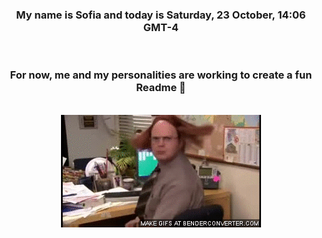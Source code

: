 


<div align="center">
<h3 >My name is Sofia and today is Saturday, 23 October, 14:06 GMT-4</h3><br>
<h3 >For now, me and my personalities are working to create a fun Readme 👋
</h3><br>
<img src='img/dwight.gif' alt='working...'/>
</div>

